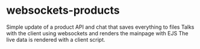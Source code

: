 # websockets-products

Simple update of a product API and chat that saves everything to files
Talks with the client using websockets and renders the mainpage with EJS
The live data is rendered with a client script.
